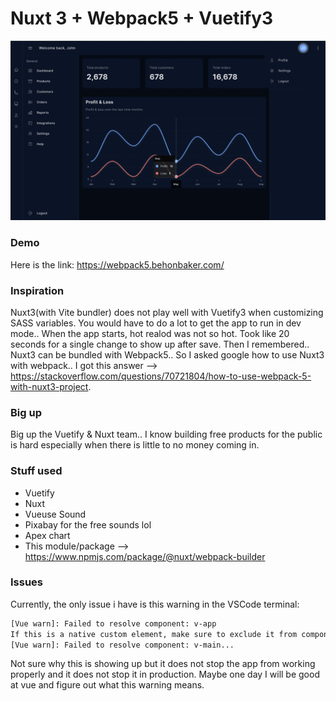 # Nuxt 3 + Webpack5 + Vuetify3

![Screenshot](/public/ss.png)

### Demo

Here is the link: https://webpack5.behonbaker.com/

### Inspiration

Nuxt3(with Vite bundler) does not play well with Vuetify3 when customizing SASS variables. You would have to do a lot to get the app to run in dev mode.. When the app starts, hot realod was not so hot. Took like 20 seconds for a single change to show up after save. Then I remembered.. Nuxt3 can be bundled with Webpack5.. So I asked google how to use Nuxt3 with webpack.. I got this answer --> https://stackoverflow.com/questions/70721804/how-to-use-webpack-5-with-nuxt3-project.

### Big up

Big up the Vuetify & Nuxt team.. I know building free products for the public is hard especially when there is little to no money coming in.

### Stuff used

- Vuetify
- Nuxt
- Vueuse Sound
- Pixabay for the free sounds lol
- Apex chart
- This module/package --> https://www.npmjs.com/package/@nuxt/webpack-builder

### Issues

Currently, the only issue i have is this warning in the VSCode terminal:

```bash
[Vue warn]: Failed to resolve component: v-app                                                                                             08:18:47
If this is a native custom element, make sure to exclude it from component resolution via compilerOptions.isCustomElement.
[Vue warn]: Failed to resolve component: v-main...
```

Not sure why this is showing up but it does not stop the app from working properly and it does not stop it in production. Maybe one day I will be good at vue and figure out what this warning means.
